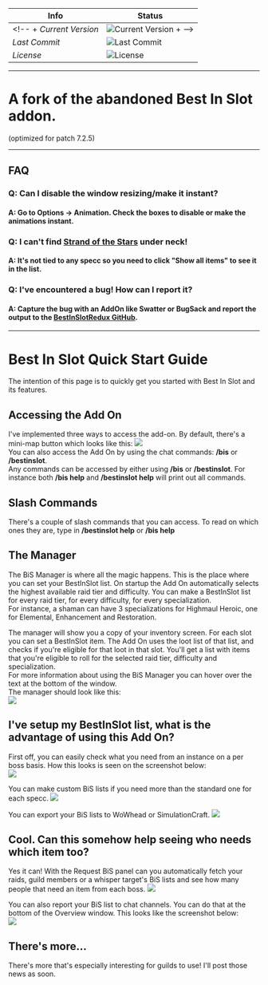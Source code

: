 Info | Status
--- | ---
<!-- + *Current Version* | ![Current Version](https://img.shields.io/github/tag-date/Indil/BestInSlot.svg?style=plastic) + -->
*Last Commit* | ![Last Commit](https://img.shields.io/github/last-commit/Indil/BestInSlot.svg?style=plastic)
*License* | ![License](https://img.shields.io/github/license/Indil/BestInSlot.svg?style=plastic)

---

# A fork of the abandoned Best In Slot addon.
(optimized for patch 7.2.5)

***

## FAQ
### Q: Can I disable the window resizing/make it instant?
#### A: Go to **Options** -&gt; Animation. Check the boxes to disable or make the animations instant.
### Q: I can't find [Strand of the Stars](https://www.wowhead.com/item=137487/strand-of-the-stars) under neck!
#### A: It's not tied to any specc so you need to click "Show all items" to see it in the list.
### Q: I've encountered a bug! How can I report it?
#### A: Capture the bug with an AddOn like Swatter or BugSack and report the output to the [BestInSlotRedux GitHub](https://github.com/Indil/BestInSlot/issues).

***

# Best In Slot Quick Start Guide

The intention of this page is to quickly get you started with Best In Slot and its features.

## Accessing the Add On

I've implemented three ways to access the add-on. By default, there's a mini-map button which looks like this: ![](http://i.imgur.com/yYC72v0.png)  
You can also access the Add On by using the chat commands: **/bis** or **/bestinslot**.  
Any commands can be accessed by either using **/bis** or **/bestinslot**. For instance both **/bis help** and **/bestinslot help** will print out all commands.

## Slash Commands

There's a couple of slash commands that you can access. To read on which ones they are, type in **/bestinslot help** or **/bis help**

## The Manager

The BiS Manager is where all the magic happens. This is the place where you can set your BestInSlot list. On startup the Add On automatically selects the highest available raid tier and difficulty. You can make a BestInSlot list for every raid tier, for every difficulty, for every specialization.  
For instance, a shaman can have 3 specializations for Highmaul Heroic, one for Elemental, Enhancement and Restoration.  

The manager will show you a copy of your inventory screen. For each slot you can set a BestInSlot item. The Add On uses the loot list of that list, and checks if you're eligible for that loot in that slot. You'll get a list with items that you're eligible to roll for the selected raid tier, difficulty and specialization.  
For more information about using the BiS Manager you can hover over the text at the bottom of the window.  
The manager should look like this:  
![](https://i.imgur.com/dQK7jv9.png)

## I've setup my BestInSlot list, what is the advantage of using this Add On?

First off, you can easily check what you need from an instance on a per boss basis. How this looks is seen on the screenshot below:  
![](https://i.imgur.com/StXZofb.png)

You can make custom BiS lists if you need more than the standard one for each specc.
![](https://i.imgur.com/zaNzKbm.png)

You can export your BiS lists to WoWhead or SimulationCraft.
![](https://i.imgur.com/b4qOwvi.png)

## Cool. Can this somehow help seeing who needs which item too?

Yes it can! With the Request BiS panel can you automatically fetch your raids, guild members or a whisper target's BiS lists and see how many people that need an item from each boss.
![](https://i.imgur.com/HlN4NHb.png)

You can also report your BiS list to chat channels. You can do that at the bottom of the Overview window. This looks like the screenshot below:  
![](https://i.imgur.com/EU1TcAt.png)

## There's more...

There's more that's especially interesting for guilds to use! I'll post those news as soon.
